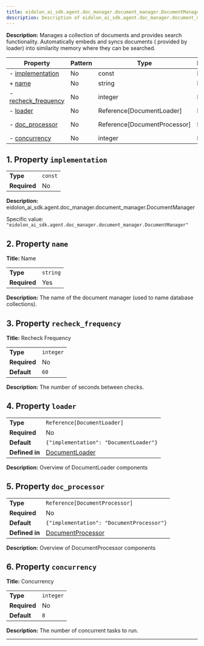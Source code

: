```yaml
---
title: eidolon_ai_sdk.agent.doc_manager.document_manager.DocumentManager
description: Description of eidolon_ai_sdk.agent.doc_manager.document_manager.DocumentManager component
---
```


**Description:** Manages a collection of documents and provides search functionality. Automatically embeds and syncs documents (
provided by loader) into similarity memory where they can be searched.

| Property                                   | Pattern | Type                         | Deprecated | Definition                                 | Title/Description                                                 |
| ------------------------------------------ | ------- | ---------------------------- | ---------- | ------------------------------------------ | ----------------------------------------------------------------- |
| - [implementation](#implementation )       | No      | const                        | No         | -                                          | eidolon_ai_sdk.agent.doc_manager.document_manager.DocumentManager |
| + [name](#name )                           | No      | string                       | No         | -                                          | Name                                                              |
| - [recheck_frequency](#recheck_frequency ) | No      | integer                      | No         | -                                          | Recheck Frequency                                                 |
| - [loader](#loader )                       | No      | Reference[DocumentLoader]    | No         | In [DocumentLoader](/docs/components/documentloader/overview)    | Overview of DocumentLoader components                             |
| - [doc_processor](#doc_processor )         | No      | Reference[DocumentProcessor] | No         | In [DocumentProcessor](/docs/components/documentprocessor/overview) | Overview of DocumentProcessor components                          |
| - [concurrency](#concurrency )             | No      | integer                      | No         | -                                          | Concurrency                                                       |

## <a name="implementation"></a>1. Property `implementation`

|              |         |
| ------------ | ------- |
| **Type**     | `const` |
| **Required** | No      |

**Description:** eidolon_ai_sdk.agent.doc_manager.document_manager.DocumentManager

Specific value: `"eidolon_ai_sdk.agent.doc_manager.document_manager.DocumentManager"`

## <a name="name"></a>2. Property `name`

**Title:** Name

|              |          |
| ------------ | -------- |
| **Type**     | `string` |
| **Required** | Yes      |

**Description:** The name of the document manager (used to name database collections).

## <a name="recheck_frequency"></a>3. Property `recheck_frequency`

**Title:** Recheck Frequency

|              |           |
| ------------ | --------- |
| **Type**     | `integer` |
| **Required** | No        |
| **Default**  | `60`      |

**Description:** The number of seconds between checks.

## <a name="loader"></a>4. Property `loader`

|                |                                        |
| -------------- | -------------------------------------- |
| **Type**       | `Reference[DocumentLoader]`            |
| **Required**   | No                                     |
| **Default**    | `{"implementation": "DocumentLoader"}` |
| **Defined in** | [DocumentLoader](/docs/components/documentloader/overview)   |

**Description:** Overview of DocumentLoader components

## <a name="doc_processor"></a>5. Property `doc_processor`

|                |                                           |
| -------------- | ----------------------------------------- |
| **Type**       | `Reference[DocumentProcessor]`            |
| **Required**   | No                                        |
| **Default**    | `{"implementation": "DocumentProcessor"}` |
| **Defined in** | [DocumentProcessor](/docs/components/documentprocessor/overview)   |

**Description:** Overview of DocumentProcessor components

## <a name="concurrency"></a>6. Property `concurrency`

**Title:** Concurrency

|              |           |
| ------------ | --------- |
| **Type**     | `integer` |
| **Required** | No        |
| **Default**  | `8`       |

**Description:** The number of concurrent tasks to run.

----------------------------------------------------------------------------------------------------------------------------
